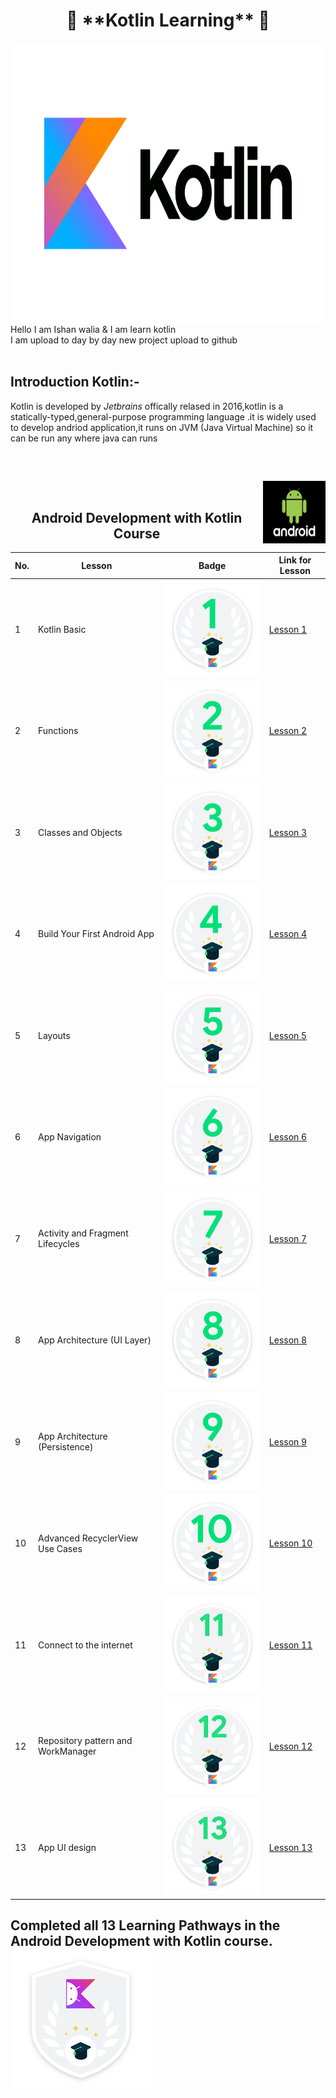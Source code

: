 <html>
<head>
</head>
 <body>
<h1 align="center">🚀 **Kotlin Learning** 🚀</h1>
<img src="kotlin.png" height="450px" align="Center">
 Hello I am Ishan walia & I am learn kotlin <br>
 I am upload to day by day new project  upload to github  <br><br>
  <h2>Introduction Kotlin:-</h2>
<p>Kotlin is developed by <em>Jetbrains</em> offically relased in 2016,kotlin is a statically-typed,general-purpose programming language .it is widely used to develop andriod application,it runs on JVM (Java Virtual Machine) so it can be run any where java can runs</p><br>

 <h2 align="Center"><img src="andriod.jpg" align="right" height="100px" width="100px"></h2>
 
<br>
<h2 align="Center">Android Development with Kotlin Course</h2>

| No. | Lesson                           | Badge                                    | Link for Lesson                       
|-----|----------------------------------|------------------------------------------|-------------------------------------------|
| 1   | Kotlin Basic      | <img src="lesson1.jpg"> |<a href="https://developers.google.com/profile/badges/playlists/android/android-development-with-kotlin-1">Lesson 1</a> |
| 2   |  Functions       | <img src="lesson2.jpg">  |<a href="https://developers.google.com/profile/badges/playlists/android/android-development-with-kotlin-2">Lesson 2</a> |            
| 3   |  Classes and Objects |  <img src="lesson3.jpg">  | <a href="https://developers.google.com/profile/badges/playlists/android/android-development-with-kotlin-3">Lesson 3</a>|                
| 4   |  Build Your First Android App |<img src="lesson4.png"> | <a href="https://developers.google.com/profile/badges/playlists/android/android-development-with-kotlin-4">Lesson 4</a>|
| 5   | Layouts |<img src="lesson5.jpg"> | <a href="https://developers.google.com/profile/badges/playlists/android/android-development-with-kotlin-5">Lesson 5</a>|
| 6   | App Navigation |<img src="lesson6.jpg"> | <a href="https://developers.google.com/profile/badges/playlists/android/android-development-with-kotlin-6">Lesson 6</a>|
| 7   | Activity and Fragment Lifecycles |<img src="lesson7.jpg"> | <a href="https://developers.google.com/profile/badges/playlists/android/android-development-with-kotlin-7">Lesson 7</a>|
| 8   |  App Architecture (UI Layer) |<img src="lesson8.jpg"> | <a href="https://developers.google.com/profile/badges/playlists/android/android-development-with-kotlin-8">Lesson 8</a>|
| 9   | App Architecture (Persistence) |<img src="lesson9.jpg"> | <a href="https://developers.google.com/profile/badges/playlists/android/android-development-with-kotlin-9">Lesson 9</a>|
| 10  | Advanced RecyclerView Use Cases |<img src="lesson10.png"> | <a href="https://developers.google.com/profile/badges/playlists/android/android-development-with-kotlin-10">Lesson 10</a>|
| 11  | Connect to the internet |<img src="lesson11.jpg"> | <a href="https://developers.google.com/profile/badges/playlists/android/android-development-with-kotlin-11">Lesson 11</a>|
| 12  |  Repository pattern and WorkManager|<img src="lesson12.jpg"> | <a href="https://developers.google.com/profile/badges/playlists/android/android-development-with-kotlin-12">Lesson 12</a>|
| 13   | App UI design |<img src="lesson13.jpg"> | <a href="https://developers.google.com/profile/badges/playlists/android/android-development-with-kotlin-13">Lesson 13</a>|


<h2>Completed all 13 Learning Pathways in the Android Development with Kotlin course.<img src="completed course.png"></h2>

 
